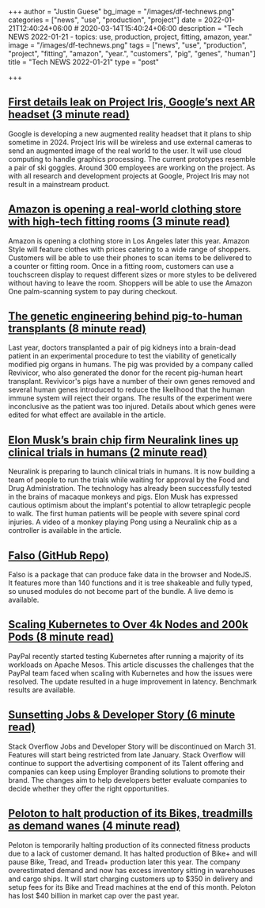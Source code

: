 +++
author = "Justin Guese"
bg_image = "/images/df-technews.png"
categories = ["news", "use", "production", "project"]
date = 2022-01-21T12:40:24+06:00 # 2020-03-14T15:40:24+06:00
description = "Tech NEWS 2022-01-21 - topics: use, production, project, fitting, amazon, year."
image = "/images/df-technews.png"
tags = ["news", "use", "production", "project", "fitting", "amazon", "year.", "customers", "pig", "genes", "human"]
title = "Tech NEWS 2022-01-21"
type = "post"

+++

## [First details leak on Project Iris, Google’s next AR headset (3 minute read)](https://arstechnica.com/gadgets/2022/01/first-details-leak-on-project-iris-googles-next-ar-headset/)

Google is developing a new augmented reality headset that it plans to ship sometime in 2024. Project Iris will be wireless and use external cameras to send an augmented image of the real world to the user. It will use cloud computing to handle graphics processing. The current prototypes resemble a pair of ski goggles. Around 300 employees are working on the project. As with all research and development projects at Google, Project Iris may not result in a mainstream product.

## [Amazon is opening a real-world clothing store with high-tech fitting rooms (3 minute read)](https://www.cnbc.com/2022/01/20/amazon-opening-new-apparel-store-amazon-style-with-fitting-rooms.html)

Amazon is opening a clothing store in Los Angeles later this year. Amazon Style will feature clothes with prices catering to a wide range of shoppers. Customers will be able to use their phones to scan items to be delivered to a counter or fitting room. Once in a fitting room, customers can use a touchscreen display to request different sizes or more styles to be delivered without having to leave the room. Shoppers will be able to use the Amazon One palm-scanning system to pay during checkout.

## [The genetic engineering behind pig-to-human transplants (8 minute read)](https://arstechnica.com/science/2022/01/the-genetic-engineering-behind-pig-to-human-transplants/)

Last year, doctors transplanted a pair of pig kidneys into a brain-dead patient in an experimental procedure to test the viability of genetically modified pig organs in humans. The pig was provided by a company called Revivicor, who also generated the donor for the recent pig-human heart transplant. Revivicor's pigs have a number of their own genes removed and several human genes introduced to reduce the likelihood that the human immune system will reject their organs. The results of the experiment were inconclusive as the patient was too injured. Details about which genes were edited for what effect are available in the article.

## [Elon Musk’s brain chip firm Neuralink lines up clinical trials in humans (2 minute read)](https://www.theguardian.com/technology/2022/jan/20/elon-musk-brain-chip-firm-neuralink-lines-up-clinical-trials-in-humans)

Neuralink is preparing to launch clinical trials in humans. It is now building a team of people to run the trials while waiting for approval by the Food and Drug Administration. The technology has already been successfully tested in the brains of macaque monkeys and pigs. Elon Musk has expressed cautious optimism about the implant's potential to allow tetraplegic people to walk. The first human patients will be people with severe spinal cord injuries. A video of a monkey playing Pong using a Neuralink chip as a controller is available in the article.

## [Falso (GitHub Repo)](https://github.com/ngneat/falso)

Falso is a package that can produce fake data in the browser and NodeJS. It features more than 140 functions and it is tree shakeable and fully typed, so unused modules do not become part of the bundle. A live demo is available.

## [Scaling Kubernetes to Over 4k Nodes and 200k Pods (8 minute read)](https://medium.com/paypal-tech/scaling-kubernetes-to-over-4k-nodes-and-200k-pods-29988fad6ed)

PayPal recently started testing Kubernetes after running a majority of its workloads on Apache Mesos. This article discusses the challenges that the PayPal team faced when scaling with Kubernetes and how the issues were resolved. The update resulted in a huge improvement in latency. Benchmark results are available.

## [Sunsetting Jobs & Developer Story (6 minute read)](https://meta.stackoverflow.com/questions/415293/sunsetting-jobs-developer-story)

Stack Overflow Jobs and Developer Story will be discontinued on March 31. Features will start being restricted from late January. Stack Overflow will continue to support the advertising component of its Talent offering and companies can keep using Employer Branding solutions to promote their brand. The changes aim to help developers better evaluate companies to decide whether they offer the right opportunities.

## [Peloton to halt production of its Bikes, treadmills as demand wanes (4 minute read)](https://www.cnbc.com/2022/01/20/peloton-to-pause-production-of-its-bikes-treadmills-as-demand-wanes.html)

Peloton is temporarily halting production of its connected fitness products due to a lack of customer demand. It has halted production of Bike+ and will pause Bike, Tread, and Tread+ production later this year. The company overestimated demand and now has excess inventory sitting in warehouses and cargo ships. It will start charging customers up to $350 in delivery and setup fees for its Bike and Tread machines at the end of this month. Peloton has lost $40 billion in market cap over the past year.

